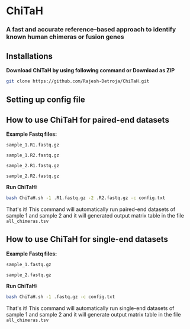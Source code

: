 # ChiTaH
### A fast and accurate reference–based approach to identify known human chimeras or fusion genes

## Installations

**Download ChiTaH by using following command or Download as ZIP**

```bash
git clone https://github.com/Rajesh-Detroja/ChiTaH.git
```


## Setting up config file

## How to use ChiTaH for paired-end datasets

**Example Fastq files:**

```text
sample_1.R1.fastq.gz

sample_1.R2.fastq.gz

sample_2.R1.fastq.gz

sample_2.R2.fastq.gz
```

**Run ChiTaH:**

```bash
bash ChiTaH.sh -1 .R1.fastq.gz -2 .R2.fastq.gz -c config.txt
```

That's it! This command will automatically run paired-end datasets of sample 1 and sample 2 and it will generated output matrix table in the file `all_chimeras.tsv`


## How to use ChiTaH for single-end datasets

**Example Fastq files:**

```text
sample_1.fastq.gz

sample_2.fastq.gz
```

**Run ChiTaH:**

```bash
bash ChiTaH.sh -1 .fastq.gz -c config.txt
```

That's it! This command will automatically run single-end datasets of sample 1 and sample 2 and it will generate output matrix table in the file `all_chimeras.tsv`
